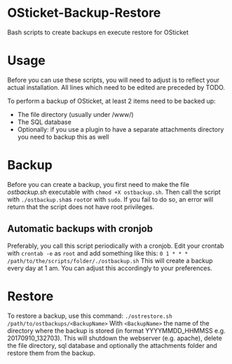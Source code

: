 # OSticket-Backup-Restore
Bash scripts to create backups en execute restore for OSticket

# Usage
Before you can use these scripts, you will need to adjust is to reflect your actual installation. 
All lines which need to be edited are preceded by TODO.

To perform a backup of OSticket, at least 2 items need to be backed up:
- The file directory (usually under /www/)
- The SQL database
- Optionally: if you use a plugin to have a separate attachments directory you need to backup this as well

# Backup
Before you can create a backup, you first need to make the file *ostbackup.sh* executable with `chmod +X ostbackup.sh`. 
Then call the script with `./ostbackup.sh`as `root`or with `sudo`. If you fail to do so, an error will return that the script does not have root privileges. 
  
 ## Automatic backups with cronjob
 Preferably, you call this script periodically with a cronjob. Edit your crontab with `crontab -e` as `root` and add something like this:
 `0 1 * * * /path/to/the/scripts/folder/./ostbackup.sh`
 This will create a backup every day at 1 am. You can adjust this accordingly to your preferences.
 
 # Restore
 To restore a backup, use this command:
 `./ostrestore.sh /path/to/ostbackups/<BackupName>`
 With `<BackupName>` the name of the directory where the backup is stored (in format YYYYMMDD_HHMMSS e.g. 20170910_132703). This will shutdown the webserver (e.g. apache), delete the file directory, sql database and optionally the attachments folder and restore them from the backup. 
